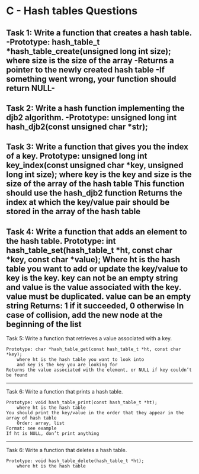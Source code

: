 C - Hash tables
Questions
===============
Task 1: 
    Write a function that creates a hash table.
    -Prototype: hash_table_t *hash_table_create(unsigned long int size);
		where size is the size of the array
	-Returns a pointer to the newly created hash table
	-If something went wrong, your function should return NULL-
------------------------------------------------------------------------

Task 2:
	Write a hash function implementing the djb2 algorithm.
	-Prototype: unsigned long int hash_djb2(const unsigned char *str);
------------------------------------------------------------------------

Task 3:
	Write a function that gives you the index of a key.
		Prototype: unsigned long int key_index(const unsigned char *key, unsigned long int size);
	where key is the key
	and size is the size of the array of the hash table
	This function should use the hash_djb2 function
	Returns the index at which the key/value pair should be stored in the array of the hash table
--------------------------------------------------------------------------------------------------

Task 4:
	Write a function that adds an element to the hash table.
	Prototype: int hash_table_set(hash_table_t *ht, const char *key, const char *value);
		Where ht is the hash table you want to add or update the key/value to
		key is the key. key can not be an empty string
		and value is the value associated with the key. value must be duplicated. value can be an empty string
	Returns: 1 if it succeeded, 0 otherwise
	In case of collision, add the new node at the beginning of the list
----------------------------------------------------------------------------------------------------------------

Task 5:
	Write a function that retrieves a value associated with a key.

	Prototype: char *hash_table_get(const hash_table_t *ht, const char *key);
		where ht is the hash table you want to look into
		and key is the key you are looking for
	Returns the value associated with the element, or NULL if key couldn’t be found
-----------------------------------------------------------------------------------------------------------------

Task 6:
	Write a function that prints a hash table.

	Prototype: void hash_table_print(const hash_table_t *ht);
		where ht is the hash table
	You should print the key/value in the order that they appear in the array of hash table
		Order: array, list
	Format: see example
	If ht is NULL, don’t print anything
------------------------------------------------------------------------------------------------------------------

Task 6:
	Write a function that deletes a hash table.

	Prototype: void hash_table_delete(hash_table_t *ht);
		where ht is the hash table
